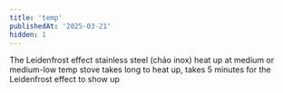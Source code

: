 ```yaml
---
title: 'temp'
publishedAt: '2025-03-21'
hidden: 1
---
```

The Leidenfrost effect
stainless steel (chảo inox)
heat up at medium or medium-low temp
stove takes long to heat up, takes 5 minutes for the Leidenfrost effect to show up